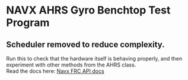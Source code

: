 # NAVX AHRS Gyro Benchtop Test Program
## Scheduler removed to reduce complexity.

Run this to check that the hardware itself is behaving properly, and then experiment with other methods from the AHRS class.  
Read the docs here: [Navx FRC API docs](https://www.kauailabs.com/public_files/navx-mxp/apidocs/java/com/kauailabs/navx/frc/AHRS.html)